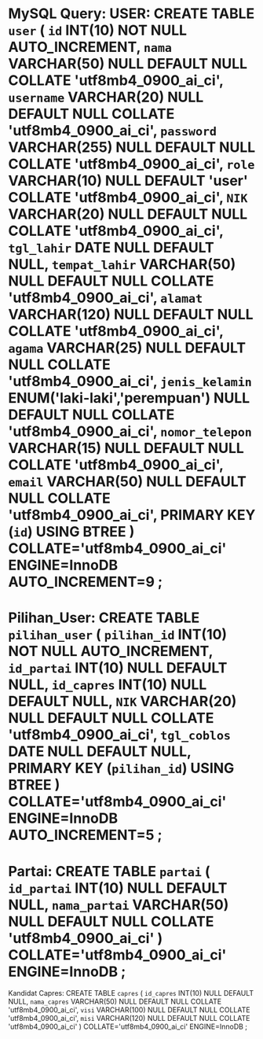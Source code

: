 MySQL Query:
USER:
CREATE TABLE `user` (
	`id` INT(10) NOT NULL AUTO_INCREMENT,
	`nama` VARCHAR(50) NULL DEFAULT NULL COLLATE 'utf8mb4_0900_ai_ci',
	`username` VARCHAR(20) NULL DEFAULT NULL COLLATE 'utf8mb4_0900_ai_ci',
	`password` VARCHAR(255) NULL DEFAULT NULL COLLATE 'utf8mb4_0900_ai_ci',
	`role` VARCHAR(10) NULL DEFAULT 'user' COLLATE 'utf8mb4_0900_ai_ci',
	`NIK` VARCHAR(20) NULL DEFAULT NULL COLLATE 'utf8mb4_0900_ai_ci',
	`tgl_lahir` DATE NULL DEFAULT NULL,
	`tempat_lahir` VARCHAR(50) NULL DEFAULT NULL COLLATE 'utf8mb4_0900_ai_ci',
	`alamat` VARCHAR(120) NULL DEFAULT NULL COLLATE 'utf8mb4_0900_ai_ci',
	`agama` VARCHAR(25) NULL DEFAULT NULL COLLATE 'utf8mb4_0900_ai_ci',
	`jenis_kelamin` ENUM('laki-laki','perempuan') NULL DEFAULT NULL COLLATE 'utf8mb4_0900_ai_ci',
	`nomor_telepon` VARCHAR(15) NULL DEFAULT NULL COLLATE 'utf8mb4_0900_ai_ci',
	`email` VARCHAR(50) NULL DEFAULT NULL COLLATE 'utf8mb4_0900_ai_ci',
	PRIMARY KEY (`id`) USING BTREE
)
COLLATE='utf8mb4_0900_ai_ci'
ENGINE=InnoDB
AUTO_INCREMENT=9
;
==========================================
Pilihan_User:
CREATE TABLE `pilihan_user` (
	`pilihan_id` INT(10) NOT NULL AUTO_INCREMENT,
	`id_partai` INT(10) NULL DEFAULT NULL,
	`id_capres` INT(10) NULL DEFAULT NULL,
	`NIK` VARCHAR(20) NULL DEFAULT NULL COLLATE 'utf8mb4_0900_ai_ci',
	`tgl_coblos` DATE NULL DEFAULT NULL,
	PRIMARY KEY (`pilihan_id`) USING BTREE
)
COLLATE='utf8mb4_0900_ai_ci'
ENGINE=InnoDB
AUTO_INCREMENT=5
;
==========================================
Partai:
CREATE TABLE `partai` (
	`id_partai` INT(10) NULL DEFAULT NULL,
	`nama_partai` VARCHAR(50) NULL DEFAULT NULL COLLATE 'utf8mb4_0900_ai_ci'
)
COLLATE='utf8mb4_0900_ai_ci'
ENGINE=InnoDB
;
==========================================
Kandidat Capres:
CREATE TABLE `capres` (
	`id_capres` INT(10) NULL DEFAULT NULL,
	`nama_capres` VARCHAR(50) NULL DEFAULT NULL COLLATE 'utf8mb4_0900_ai_ci',
	`visi` VARCHAR(100) NULL DEFAULT NULL COLLATE 'utf8mb4_0900_ai_ci',
	`misi` VARCHAR(120) NULL DEFAULT NULL COLLATE 'utf8mb4_0900_ai_ci'
)
COLLATE='utf8mb4_0900_ai_ci'
ENGINE=InnoDB
;
